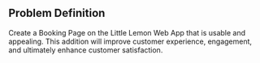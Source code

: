 ## Problem Definition

Create a Booking Page on the Little Lemon Web App that is usable and appealing. This addition will improve customer experience, engagement, and ultimately enhance customer satisfaction.
